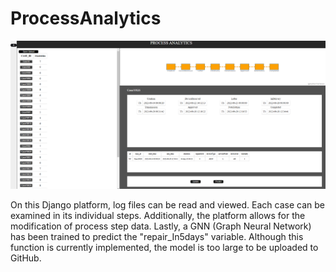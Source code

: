 # ProcessAnalytics

![alt text](https://github.com/Moritz-Link/ProcessAnalytics/blob/main/ProccesAnalyticsProject/ProcessAnalticsPlatform.png)

On this Django platform, log files can be read and viewed. Each case can be examined in its individual steps. Additionally, the platform allows for the modification of process step data. Lastly, a GNN (Graph Neural Network) has been trained to predict the "repair_In5days" variable. Although this function is currently implemented, the model is too large to be uploaded to GitHub.
